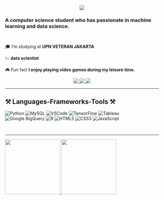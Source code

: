 <h1 align="center">
    <img src="https://readme-typing-svg.herokuapp.com/?font=Righteous&size=35&center=true&vCenter=true&width=500&height=70&duration=4000&lines=Hello!+👋;+I'm+Heydar+Emir+Alvaro!;" />
</h1>

<h3 align="left">A computer science student who has passionate in machine learning and data science.</h3>

<br/>

<div align="left">
 
 🎓 I’m studying at **UPN VETERAN JAKARTA**
 
 📉 **data scientist**

 🎮 Fun fact **I enjoy playing video games during my leisure time.**

 </div>
 
<div align="center"> 
  <a href="mailto:heydaremiralvaro@gmail.com">
    <img src="https://img.shields.io/badge/Gmail-333333?style=for-the-badge&logo=gmail&logoColor=red" />
  </a>
  <a href="https://www.linkedin.com/in/heydar-emir-alvaro-640b731a6/" target="_blank">
    <img src="https://img.shields.io/badge/LinkedIn-0077B5?style=for-the-badge&logo=linkedin&logoColor=white" target="_blank" />
  </a>
  <a href="https://heydaremir.github.io/portofolio_2024_heydar/" target="_blank">
     <img src="https://img.shields.io/badge/Portfolio-FF5722?style=for-the-badge&logo=todoist&logoColor=white" target="_blank" /> <!-- sqlite, safari, google-chrome are other good icon options -->
  </a>
</div>

 <hr/>
 
## ⚒️ Languages-Frameworks-Tools ⚒️

![Python](https://img.shields.io/badge/Python-F0DB4F?style=for-the-badge&labelColor=black&logo=python&logoColor=Blue)
![MySQL](https://img.shields.io/badge/MySQL-4479A1?style=for-the-badge&logo=mysql&logoColor=white)
![VSCode](https://img.shields.io/badge/Visual_Studio-0078d7?style=for-the-badge&logo=visual%20studio&logoColor=white)
![TensorFlow](https://img.shields.io/badge/TensorFlow-FF6F00?style=for-the-badge&logo=tensorflow&logoColor=white)
![Tableau](https://img.shields.io/badge/Tableau-E97627?style=for-the-badge&logo=tableau&logoColor=white)
![Google BigQuery](https://img.shields.io/badge/Google_BigQuery-4285F4?style=for-the-badge&logo=google-cloud&logoColor=white)
![R](https://img.shields.io/badge/R-276DC3?style=for-the-badge&logo=r&logoColor=white)
![HTML5](https://img.shields.io/badge/HTML5-E34F26?style=for-the-badge&logo=html5&logoColor=white)
![CSS3](https://img.shields.io/badge/CSS3-1572B6?style=for-the-badge&logo=css3&logoColor=white)
![JavaScript](https://img.shields.io/badge/JavaScript-F7DF1E?style=for-the-badge&logo=javascript&logoColor=black)

<br/>
<hr/>
<p align="left">
<a href="https://github.com/MarceloGiovanni908">
  <img height="180em" src="https://github-readme-stats-eight-theta.vercel.app/api?username=MarceloGiovanni908&show_icons=true&theme=algolia&include_all_commits=true&count_private=true"/>
  <img height="180em" src="https://github-readme-stats-eight-theta.vercel.app/api/top-langs/?username=MarceloGiovanni908&layout=compact&langs_count=8&theme=algolia"/>
</a>
</p>
